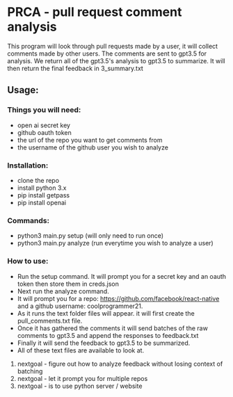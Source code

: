 # PRCA - pull request comment analysis

This program will look through pull requests made by a user, it will collect comments made by other users. The comments are sent to gpt3.5 for analysis. We return all of the gpt3.5's analysis to gpt3.5 to summarize. It will then return the final feedback in 3_summary.txt


## Usage:
### Things you will need:
- open ai secret key
- github oauth token
- the url of the repo you want to get comments from
- the username of the github user you wish to analyze

### Installation:
- clone the repo
- install python 3.x
- pip install getpass
- pip install openai

### Commands:
- python3 main.py setup (will only need to run once)
- python3 main.py analyze (run everytime you wish to analyze a user)

### How to use:
- Run the setup command. It will prompt you for a secret key and an oauth token then store them in creds.json
- Next run the analyze command. 
- It will prompt you for a repo: https://github.com/facebook/react-native and a github username: coolprogrammer21.
- As it runs the text folder files will appear. it will first create the pull_comments.txt file.
- Once it has gathered the comments it will send batches of the raw comments to gpt3.5 and append the responses to feedback.txt
- Finally it will send the feedback to gpt3.5 to be summarized. 
- All of these text files are available to look at.

1. nextgoal - figure out how to analyze feedback without losing context of batching
2. nextgoal - let it prompt you for multiple repos
3. nextgoal - is to use python server / website 
